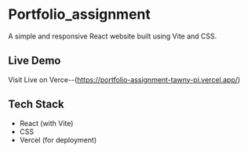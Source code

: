 # Portfolio_assignment

A simple and responsive React website built using Vite and CSS.

## Live Demo

Visit Live on Verce--(https://portfolio-assignment-tawny-pi.vercel.app/)

## Tech Stack

- React (with Vite)
- CSS
- Vercel (for deployment)

